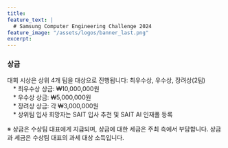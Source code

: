 ```yaml
---
title:
feature_text: |
  # Samsung Computer Engineering Challenge 2024
feature_image: "/assets/logos/banner_last.png"
excerpt:
---
```

### 상금

대회 시상은 상위 4개 팀을 대상으로 진행됩니다: 최우수상, 우수상, 장려상(2팀)  
 * 최우수상 상금: ₩10,000,000원  
 * 우수상 상금: ₩5,000,000원  
 * 장려상 상금: 각 ₩3,000,000원  
 * 상위팀 입사 희망자는 SAIT 입사 추천 및 SAIT AI 인재풀 등록   

※ 상금은 수상팀 대표에게 지급되며, 상금에 대한 세금은 주최 측에서 부담합니다. 상금과 세금은 수상팀 대표의 과세 대상 소득입니다.  

<!--
<hr />

### Prizes

We will select winning teams for the top three positions: 1st place, 2nd place, and 3rd place(2 teams)  
 * The first place winning team will receive a ₩10,000,000 cash prize,  
 * The second place team will receive ₩5,000,000, and  
 * The third place teams will receive ₩3,000,000 respectively.  
<br>
※ The prize money will be paid to the representative of the winning team, and taxes on the prize money will be covered by the organizers. The prize money and taxes are taxable income for the winning team representative.  
-->
